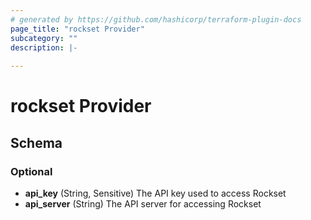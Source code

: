 ```yaml
---
# generated by https://github.com/hashicorp/terraform-plugin-docs
page_title: "rockset Provider"
subcategory: ""
description: |-
  
---
```


# rockset Provider





<!-- schema generated by tfplugindocs -->
## Schema

### Optional

- **api_key** (String, Sensitive) The API key used to access Rockset
- **api_server** (String) The API server for accessing Rockset
